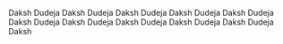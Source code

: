 Daksh Dudeja Daksh Dudeja Daksh Dudeja Daksh Dudeja Daksh Dudeja Daksh Dudeja Daksh Dudeja Daksh Dudeja Daksh Dudeja Daksh Dudeja Daksh